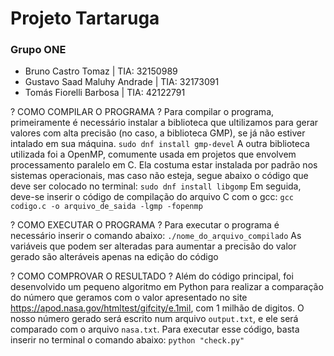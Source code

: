 # Projeto Tartaruga
### Grupo ONE
- Bruno Castro Tomaz | TIA: 32150989
- Gustavo Saad Maluhy Andrade | TIA: 32173091
- Tomás Fiorelli Barbosa | TIA: 42122791

? COMO COMPILAR O PROGRAMA ?
Para compilar o programa, primeiramente é necessário instalar a biblioteca que ultilizamos para gerar valores com alta precisão (no caso, a biblioteca GMP), se já não estiver intalado em sua máquina.
```sudo dnf install gmp-devel```
A outra biblioteca utilizada foi a OpenMP, comumente usada em projetos que envolvem processamento paralelo em C. Ela costuma estar instalada por padrão nos sistemas operacionais, mas caso não esteja, segue abaixo o código que deve ser colocado no terminal:
```sudo dnf install libgomp```
Em seguida, deve-se inserir o código de compilação do arquivo C com o gcc:
```gcc codigo.c -o arquivo_de_saida -lgmp -fopenmp```

? COMO EXECUTAR O PROGRAMA ?
Para executar o programa é necessário inserir o comando abaixo:
```./nome_do_arquivo_compilado```
As variáveis que podem ser alteradas para aumentar a precisão do valor gerado são alteráveis apenas na edição do código

? COMO COMPROVAR O RESULTADO ?
Além do código principal, foi desenvolvido um pequeno algoritmo em Python para realizar a comparação do número que geramos com o valor apresentado no site <https://apod.nasa.gov/htmltest/gifcity/e.1mil>, com 1 milhão de digitos. O nosso número gerado será escrito num arquivo ```output.txt```, e ele será comparado com o arquivo ```nasa.txt```.
Para executar esse código, basta inserir no terminal o comando abaixo:
```python "check.py"```

